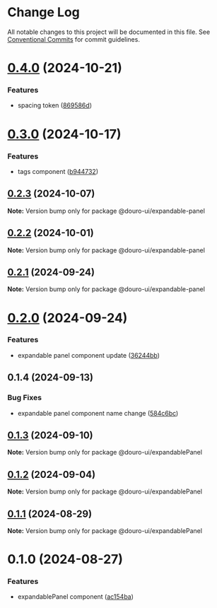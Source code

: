 # Change Log

All notable changes to this project will be documented in this file.
See [Conventional Commits](https://conventionalcommits.org) for commit guidelines.

# [0.4.0](https://github.com/Douro-ui/design-system/compare/@douro-ui/expandable-panel@0.3.0...@douro-ui/expandable-panel@0.4.0) (2024-10-21)

### Features

- spacing token ([869586d](https://github.com/Douro-ui/design-system/commit/869586df82969e3f1b698932d1cbf8524ec1ecad))

# [0.3.0](https://github.com/Douro-ui/design-system/compare/@douro-ui/expandable-panel@0.2.3...@douro-ui/expandable-panel@0.3.0) (2024-10-17)

### Features

- tags component ([b944732](https://github.com/Douro-ui/design-system/commit/b94473268f73083163d6d756194f7e317d97abfc))

## [0.2.3](https://github.com/Douro-ui/design-system/compare/@douro-ui/expandable-panel@0.2.2...@douro-ui/expandable-panel@0.2.3) (2024-10-07)

**Note:** Version bump only for package @douro-ui/expandable-panel

## [0.2.2](https://github.com/Douro-ui/design-system/compare/@douro-ui/expandable-panel@0.2.1...@douro-ui/expandable-panel@0.2.2) (2024-10-01)

**Note:** Version bump only for package @douro-ui/expandable-panel

## [0.2.1](https://github.com/Douro-ui/design-system/compare/@douro-ui/expandable-panel@0.2.0...@douro-ui/expandable-panel@0.2.1) (2024-09-24)

**Note:** Version bump only for package @douro-ui/expandable-panel

# [0.2.0](https://github.com/Douro-ui/design-system/compare/@douro-ui/expandable-panel@0.1.4...@douro-ui/expandable-panel@0.2.0) (2024-09-24)

### Features

- expandable panel component update ([36244bb](https://github.com/Douro-ui/design-system/commit/36244bb5418e77755752f006d17fc1297d43566c))

## 0.1.4 (2024-09-13)

### Bug Fixes

- expandable panel component name change ([584c6bc](https://github.com/Douro-ui/design-system/commit/584c6bccfb927c3088ed8b4bdcae1ec3e6f7cc9c))

## [0.1.3](https://github.com/Douro-ui/design-system/compare/@douro-ui/expandablePanel@0.1.2...@douro-ui/expandablePanel@0.1.3) (2024-09-10)

**Note:** Version bump only for package @douro-ui/expandablePanel

## [0.1.2](https://github.com/Douro-ui/design-system/compare/@douro-ui/expandablePanel@0.1.1...@douro-ui/expandablePanel@0.1.2) (2024-09-04)

**Note:** Version bump only for package @douro-ui/expandablePanel

## [0.1.1](https://github.com/Douro-ui/design-system/compare/@douro-ui/expandablePanel@0.1.0...@douro-ui/expandablePanel@0.1.1) (2024-08-29)

**Note:** Version bump only for package @douro-ui/expandablePanel

# 0.1.0 (2024-08-27)

### Features

- expandablePanel component ([ac154ba](https://github.com/Douro-ui/design-system/commit/ac154ba81b583264fbfce612e4a98f77cdff0711))
